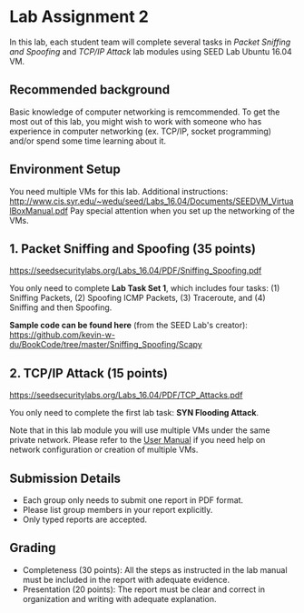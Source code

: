 # Lab Assignment 2

In this lab, each student team will complete several tasks in _Packet Sniffing and Spoofing_ and _TCP/IP Attack_ lab modules using SEED Lab Ubuntu 16.04 VM. 

## Recommended background
Basic knowledge of computer networking is remcommended. To get the most out of this lab, you might wish to work with someone who has experience in computer networking (ex. TCP/IP, socket programming) and/or spend some time learning about it.  

## Environment Setup

You need multiple VMs for this lab. Additional instructions: http://www.cis.syr.edu/~wedu/seed/Labs_16.04/Documents/SEEDVM_VirtualBoxManual.pdf Pay special attention when you set up the networking of the VMs.


## 1. Packet Sniffing and Spoofing (35 points)

https://seedsecuritylabs.org/Labs_16.04/PDF/Sniffing_Spoofing.pdf

You only need to complete **Lab Task Set 1**, which includes four tasks: (1) Sniffing Packets, (2) Spoofing ICMP Packets, (3) Traceroute, and (4) Sniffing and then Spoofing.

**Sample code can be found here** (from the SEED Lab's creator): https://github.com/kevin-w-du/BookCode/tree/master/Sniffing_Spoofing/Scapy

## 2. TCP/IP Attack (15 points)

https://seedsecuritylabs.org/Labs_16.04/PDF/TCP_Attacks.pdf

You only need to complete the first lab task: **SYN Flooding Attack**.

Note that in this lab module you will use multiple VMs under the same private network. Please refer to the [User Manual](http://www.cis.syr.edu/~wedu/seed/Labs_16.04/Documents/SEEDVM_VirtualBoxManual.pdf) if you need help on network configuration or creation of multiple VMs.

## Submission Details

- Each group only needs to submit one report in PDF format.
- Please list group members in your report explicitly.
- Only typed reports are accepted.

## Grading

- Completeness (30 points): All the steps as instructed in the lab manual must be included in the report with adequate evidence.
- Presentation (20 points): The report must be clear and correct in organization and writing with adequate explanation.
